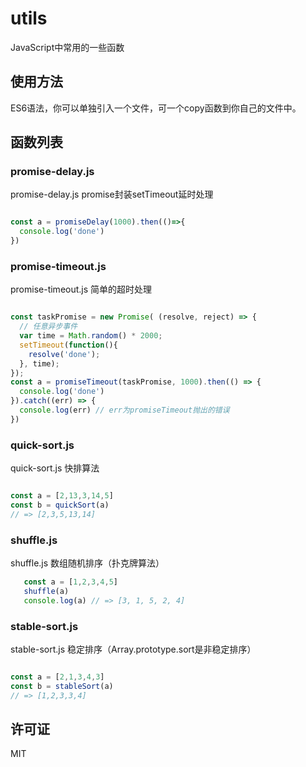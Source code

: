 # utils
JavaScript中常用的一些函数
## 使用方法
ES6语法，你可以单独引入一个文件，可一个copy函数到你自己的文件中。
## 函数列表
### promise-delay.js
promise-delay.js promise封装setTimeout延时处理

```javascript

const a = promiseDelay(1000).then(()=>{
  console.log('done')
})
```

### promise-timeout.js
promise-timeout.js 简单的超时处理

```javascript

const taskPromise = new Promise( (resolve, reject) => {
  // 任意异步事件
  var time = Math.random() * 2000;
  setTimeout(function(){
    resolve('done');
  }, time);
});
const a = promiseTimeout(taskPromise, 1000).then(() => {
  console.log('done')
}).catch((err) => {
  console.log(err) // err为promiseTimeout抛出的错误
})
```

### quick-sort.js
quick-sort.js  快排算法

```javascript

const a = [2,13,3,14,5]
const b = quickSort(a)
// => [2,3,5,13,14]
```

### shuffle.js
shuffle.js  数组随机排序（扑克牌算法）

```javascript
   const a = [1,2,3,4,5]
   shuffle(a)
   console.log(a) // => [3, 1, 5, 2, 4]
```

### stable-sort.js
stable-sort.js  稳定排序（Array.prototype.sort是非稳定排序）

```javascript

const a = [2,1,3,4,3]
const b = stableSort(a)
// => [1,2,3,3,4]
```

## 许可证
MIT